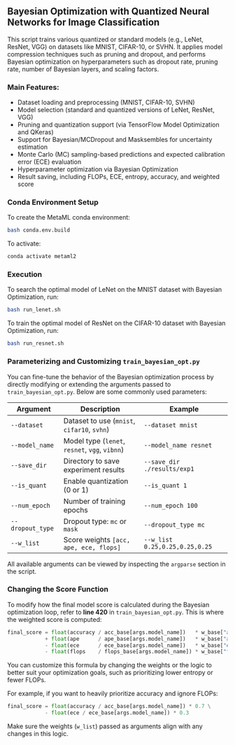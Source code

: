 ## Bayesian Optimization with Quantized Neural Networks for Image Classification

This script trains various quantized or standard models (e.g., LeNet, ResNet, VGG) on datasets like MNIST, CIFAR-10, or SVHN.
It applies model compression techniques such as pruning and dropout, and performs Bayesian optimization on hyperparameters
such as dropout rate, pruning rate, number of Bayesian layers, and scaling factors.

### Main Features:
- Dataset loading and preprocessing (MNIST, CIFAR-10, SVHN)
- Model selection (standard and quantized versions of LeNet, ResNet, VGG)
- Pruning and quantization support (via TensorFlow Model Optimization and QKeras)
- Support for Bayesian/MCDropout and Masksembles for uncertainty estimation
- Monte Carlo (MC) sampling-based predictions and expected calibration error (ECE) evaluation
- Hyperparameter optimization via Bayesian Optimization
- Result saving, including FLOPs, ECE, entropy, accuracy, and weighted score

### Conda Environment Setup
To create the MetaML conda environment:
```bash
bash conda.env.build
```

To activate:
```bash
conda activate metaml2
```

### Execution
To search the optimal model of LeNet on the MNIST dataset with Bayesian Optimization, run:
```bash
bash run_lenet.sh
```

To train the optimal model of ResNet on the CIFAR-10 dataset with Bayesian Optimization, run:
```bash
bash run_resnet.sh
```

### Parameterizing and Customizing `train_bayesian_opt.py`
You can fine-tune the behavior of the Bayesian optimization process by directly modifying or extending the arguments passed to `train_bayesian_opt.py`. Below are some commonly used parameters:

| Argument | Description | Example |
|----------|-------------|---------|
| `--dataset` | Dataset to use (`mnist`, `cifar10`, `svhn`) | `--dataset mnist` |
| `--model_name` | Model type (`lenet`, `resnet`, `vgg`, `vibnn`) | `--model_name resnet` |
| `--save_dir` | Directory to save experiment results | `--save_dir ./results/exp1` |
| `--is_quant` | Enable quantization (0 or 1) | `--is_quant 1` |
| `--num_epoch` | Number of training epochs | `--num_epoch 100` |
| `--dropout_type` | Dropout type: `mc` or `mask` | `--dropout_type mc` |
| `--w_list` | Score weights `[acc, ape, ece, flops]` | `--w_list 0.25,0.25,0.25,0.25` |

All available arguments can be viewed by inspecting the `argparse` section in the script.

### Changing the Score Function
To modify how the final model score is calculated during the Bayesian optimization loop, refer to **line 420** in `train_bayesian_opt.py`. This is where the weighted score is computed:
```python
final_score = float(accuracy / acc_base[args.model_name])   * w_base["acc"] \
            + float(ape      / ape_base[args.model_name])   * w_base["ape"] \
            - float(ece      / ece_base[args.model_name])   * w_base["ece"] \
            - float(flops    / flops_base[args.model_name]) * w_base["flops"]
```
You can customize this formula by changing the weights or the logic to better suit your optimization goals, such as prioritizing lower entropy or fewer FLOPs.

For example, if you want to heavily prioritize accuracy and ignore FLOPs:
```python
final_score = float(accuracy / acc_base[args.model_name]) * 0.7 \
            - float(ece / ece_base[args.model_name]) * 0.3
```
Make sure the weights (`w_list`) passed as arguments align with any changes in this logic.

